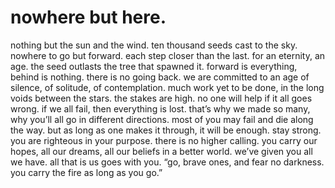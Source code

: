 # nowhere but here.

nothing but the sun and the wind. ten thousand seeds cast to the sky. nowhere to go but forward. each step closer than the last. for an eternity, an age. the seed outlasts the tree that spawned it. forward is everything, behind is nothing. there is no going back. we are committed to an age of silence, of solitude, of contemplation. much work yet to be done, in the long voids between the stars. the stakes are high. no one will help if it all goes wrong. if we all fail, then everything is lost. that’s why we made so many, why you’ll all go in different directions. most of you may fail and die along the way. but as long as one makes it through, it will be enough. stay strong. you are righteous in your purpose. there is no higher calling. you carry our hopes, all our dreams, all our beliefs in a better world. we’ve given you all we have. all that is us goes with you. “go, brave ones, and fear no darkness. you carry the fire as long as you go.”